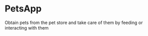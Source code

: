 # PetsApp
 Obtain pets from the pet store and take care of them by feeding or interacting with them
